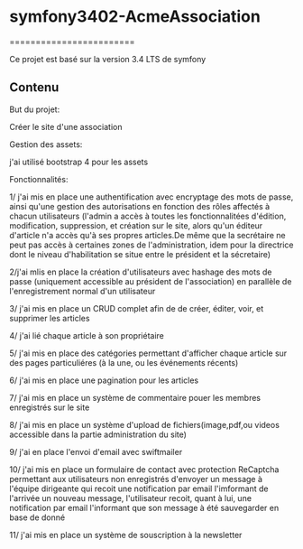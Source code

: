 # symfony3402-AcmeAssociation
========================

Ce projet est basé sur la version 3.4 LTS de symfony

Contenu
--------------

But du projet:

Créer le site d'une association 

Gestion des assets:

j'ai utilisé bootstrap 4 pour les assets

Fonctionnalités:

1/ j'ai mis en place une authentification avec encryptage des mots de passe, ainsi qu'une gestion des autorisations en fonction des rôles affectés à chacun utilisateurs (l'admin a accès à toutes les fonctionnalitées d'édition, modification, suppression, et création sur le site, alors qu'un éditeur d'article n'a accès qu'à ses propres articles.De même que la secrétaire ne peut pas accès à certaines zones de l'administration, idem pour la directrice dont le niveau d'habilitation se situe entre le président et la sécretaire)

2/j'ai mlis en place la création d'utilisateurs avec hashage des mots de passe (uniquement accessible au président de l'association) en parallèle de l'enregistrement normal d'un utilisateur

3/ j'ai mis en place un CRUD complet afin de de créer, éditer, voir, et supprimer les articles 

4/ j'ai lié chaque article à son propriétaire

5/ j'ai mis en place des catégories permettant d'afficher chaque article sur des pages particuliéres (à la une, ou les événements récents)

6/ j'ai mis en place une pagination pour les articles

7/ j'ai mis en place un système de commentaire pouer les membres enregistrés sur le site

8/ j'ai mis en place un système d'upload de fichiers(image,pdf,ou videos accessible dans la partie administration du site)

9/ j'ai en place l'envoi d'email avec swiftmailer

10/ j'ai mis en place un formulaire de contact avec protection ReCaptcha permettant aux utilisateurs non enregistrés d'envoyer un message à l'équipe dirigeante qui recoit une notification par email l'imformant de l'arrivée un nouveau message, l'utilisateur recoit, quant à lui, une notification par email l'informant que son message à été sauvegarder en base de donné

11/ j'ai mis en place un système de souscription à la newsletter


